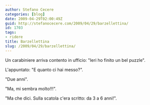 ```yaml
---
author: Stefano Cecere
categories: [blog]
date: 2009-04-29T02:00:49Z
guid: http://stefanocecere.com/2009/04/29/barzellettina/
id: 1703
tags:
- ridere
title: Barzellettina
slug: /2009/04/29/barzellettina/
---
```


Un carabiniere arriva contento in ufficio: "Ieri ho finito un bel puzzle".
  
L'appuntato: "E quanto ci hai messo?".
  
"Due anni".
  
"Ma, mi sembra molto!!!".
  
"Ma che dici. Sulla scatola c'era scritto: da 3 a 6 anni!".